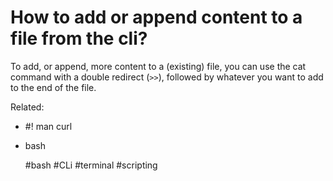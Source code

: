 # How to add or append content to a file from the cli?

To add, or append, more content to a (existing) file, you can use the
cat command with a double redirect (`>>`), followed by whatever you
want to add to the end of the file.

Related:
 - #! man curl
 - bash

      #bash #CLi #terminal #scripting
